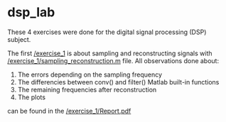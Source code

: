 # dsp_lab

These 4 exercises were done for the digital signal processing (DSP) subject.

The first [/exercise_1](/exercise_1) is about sampling and reconstructing signals with [/exercise_1/sampling_reconstruction.m](/exercise_1/sampling_reconstruction.m)
file. All observations done about:
1) The errors depending on the sampling frequency
2) The differencies between conv() and filter() Matlab built-in functions
3) The remaining frequencies after reconstruction
4) The plots

can be found in the  [/exercise_1/Report.pdf](/exercise_1/Report.pdf)
